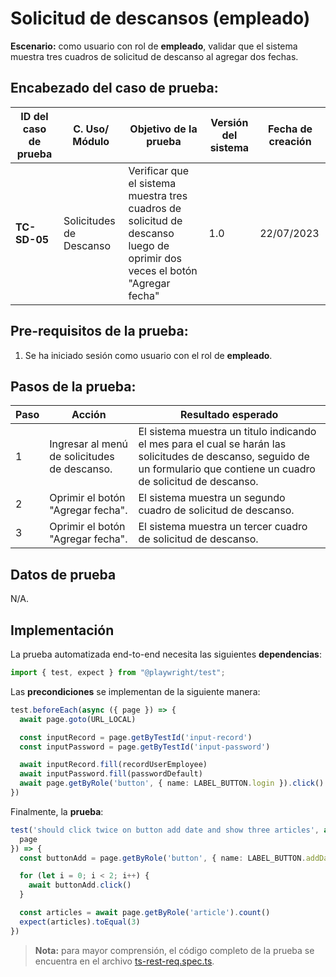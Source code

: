 # Solicitud de descansos (empleado)

**Escenario:** como usuario con rol de **empleado**, validar que el sistema muestra tres cuadros de solicitud de descanso al agregar dos fechas.

## Encabezado del caso de prueba:

| ID del caso de prueba | C. Uso/ Módulo | Objetivo de la prueba                                                                        | Versión del sistema | Fecha de creación |
| --------------------- | -------------- | -------------------------------------------------------------------------------------------- | ------------------- | ----------------- |
| **TC-SD-05**          | Solicitudes de Descanso | Verificar que el sistema muestra tres cuadros de solicitud de descanso luego de oprimir dos veces el botón "Agregar fecha" | 1.0                 | 22/07/2023        |

## Pre-requisitos de la prueba:

1. Se ha iniciado sesión como usuario con el rol de **empleado**.

## Pasos de la prueba:

| Paso | Acción                                                                 | Resultado esperado                                                                                                                                                               |
| ---- | ---------------------------------------------------------------------- | -------------------------------------------------------------------------------------------------------------------------------------------------------------------------------- |
| 1 | Ingresar al menú de solicitudes de descanso. | El sistema muestra un titulo indicando el mes para el cual se harán las solicitudes de descanso, seguido de un formulario que contiene un cuadro de solicitud de descanso. |
| 2 | Oprimir el botón "Agregar fecha". | El sistema muestra un segundo cuadro de solicitud de descanso. |
| 3 | Oprimir el botón "Agregar fecha". | El sistema muestra un tercer cuadro de solicitud de descanso. |


## Datos de prueba

N/A.

## Implementación

La prueba automatizada end-to-end necesita las siguientes **dependencias**:

```typescript
import { test, expect } from "@playwright/test";
```

Las **precondiciones** se implementan de la siguiente manera:

```typescript
test.beforeEach(async ({ page }) => {
  await page.goto(URL_LOCAL)

  const inputRecord = page.getByTestId('input-record')
  const inputPassword = page.getByTestId('input-password')

  await inputRecord.fill(recordUserEmployee)
  await inputPassword.fill(passwordDefault)
  await page.getByRole('button', { name: LABEL_BUTTON.login }).click()
})
```

Finalmente, la **prueba**:

```typescript
test('should click twice on button add date and show three articles', async ({
  page
}) => {
  const buttonAdd = page.getByRole('button', { name: LABEL_BUTTON.addDate })

  for (let i = 0; i < 2; i++) {
    await buttonAdd.click()
  }

  const articles = await page.getByRole('article').count()
  expect(articles).toEqual(3)
})
```

> **Nota:** para mayor comprensión, el código completo de la prueba se encuentra en el archivo [ts-rest-req.spec.ts]().